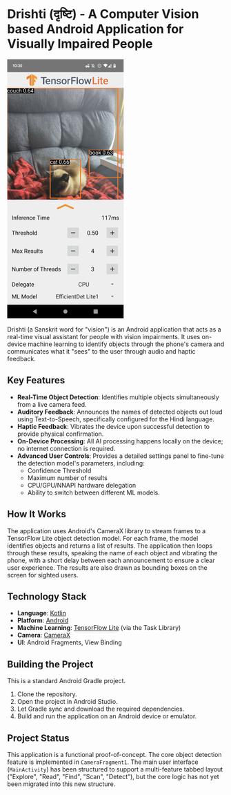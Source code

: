 # Drishti (दृष्टि) - A Computer Vision based Android Application for Visually Impaired People

![App Screenshot](screenshot1.png)

Drishti (a Sanskrit word for "vision") is an Android application that acts as a real-time visual assistant for people with vision impairments. It uses on-device machine learning to identify objects through the phone's camera and communicates what it "sees" to the user through audio and haptic feedback.

## Key Features

-   **Real-Time Object Detection**: Identifies multiple objects simultaneously from a live camera feed.
-   **Auditory Feedback**: Announces the names of detected objects out loud using Text-to-Speech, specifically configured for the Hindi language.
-   **Haptic Feedback**: Vibrates the device upon successful detection to provide physical confirmation.
-   **On-Device Processing**: All AI processing happens locally on the device; no internet connection is required.
-   **Advanced User Controls**: Provides a detailed settings panel to fine-tune the detection model's parameters, including:
    -   Confidence Threshold
    -   Maximum number of results
    -   CPU/GPU/NNAPI hardware delegation
    -   Ability to switch between different ML models.

## How It Works

The application uses Android's CameraX library to stream frames to a TensorFlow Lite object detection model. For each frame, the model identifies objects and returns a list of results. The application then loops through these results, speaking the name of each object and vibrating the phone, with a short delay between each announcement to ensure a clear user experience. The results are also drawn as bounding boxes on the screen for sighted users.

## Technology Stack

-   **Language**: [Kotlin](https://kotlinlang.org/)
-   **Platform**: [Android](https://www.android.com/)
-   **Machine Learning**: [TensorFlow Lite](https://www.tensorflow.org/lite) (via the Task Library)
-   **Camera**: [CameraX](https://developer.android.com/training/camerax)
-   **UI**: Android Fragments, View Binding

## Building the Project

This is a standard Android Gradle project.

1.  Clone the repository.
2.  Open the project in Android Studio.
3.  Let Gradle sync and download the required dependencies.
4.  Build and run the application on an Android device or emulator.

## Project Status

This application is a functional proof-of-concept. The core object detection feature is implemented in `CameraFragment1`. The main user interface (`MainActivity`) has been structured to support a multi-feature tabbed layout ("Explore", "Read", "Find", "Scan", "Detect"), but the core logic has not yet been migrated into this new structure.
